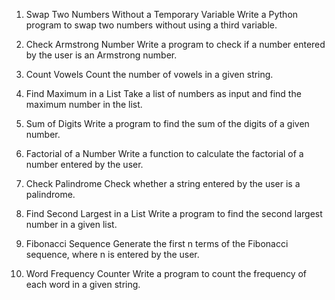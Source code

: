 1. Swap Two Numbers Without a Temporary Variable
Write a Python program to swap two numbers without using a third variable.

2. Check Armstrong Number
Write a program to check if a number entered by the user is an Armstrong number.


3. Count Vowels
Count the number of vowels in a given string.

4. Find Maximum in a List
Take a list of numbers as input and find the maximum number in the list.

5. Sum of Digits
Write a program to find the sum of the digits of a given number.

6. Factorial of a Number
Write a function to calculate the factorial of a number entered by the user.

7. Check Palindrome
Check whether a string entered by the user is a palindrome.

8. Find Second Largest in a List
Write a program to find the second largest number in a given list.

9. Fibonacci Sequence
Generate the first n terms of the Fibonacci sequence, where n is entered by the user.

10. Word Frequency Counter
Write a program to count the frequency of each word in a given string.

